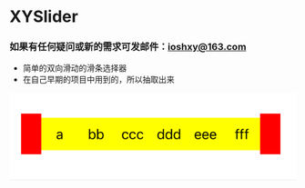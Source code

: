 # XYSlider
### 如果有任何疑问或新的需求可发邮件：ioshxy@163.com

- 简单的双向滑动的滑条选择器
- 在自己早期的项目中用到的，所以抽取出来

![image](https://github.com/iOSyan/XYSlider/blob/master/preview.gif?raw=true) 
